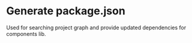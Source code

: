 # Generate package.json

Used for searching project graph and provide updated dependencies for components lib.
